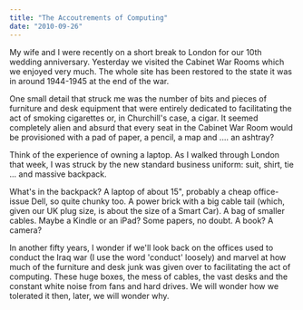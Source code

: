 ```yaml
---
title: "The Accoutrements of Computing"
date: "2010-09-26"
---
```


My wife and I were recently on a short break to London for our 10th wedding anniversary. Yesterday we visited the Cabinet War Rooms which we enjoyed very much. The whole site has been restored to the state it was in around 1944-1945 at the end of the war.

One small detail that struck me was the number of bits and pieces of furniture and desk equipment that were entirely dedicated to facilitating the act of smoking cigarettes or, in Churchill's case, a cigar. It seemed completely alien and absurd that every seat in the Cabinet War Room would be provisioned with a pad of paper, a pencil, a map and .... an ashtray?

Think of the experience of owning a laptop. As I walked through London that week, I was struck by the new standard business uniform: suit, shirt, tie ... and massive backpack.

What's in the backpack? A laptop of about 15", probably a cheap office-issue Dell, so quite chunky too. A power brick with a big cable tail (which, given our UK plug size, is about the size of a Smart Car). A bag of smaller cables. Maybe a Kindle or an iPad? Some papers, no doubt. A book? A camera?

In another fifty years, I wonder if we'll look back on the offices used to conduct the Iraq war (I use the word 'conduct' loosely) and marvel at how much of the furniture and desk junk was given over to facilitating the act of computing. These huge boxes, the mess of cables, the vast desks and the constant white noise from fans and hard drives. We will wonder how we tolerated it then, later, we will wonder why.
